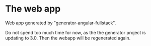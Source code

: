 # The web app

Web app generated by "generator-angular-fullstack".

Do not spend too much time for now, as the the generator project is updating to
3.0. Then the webapp will be regenerated again. 
